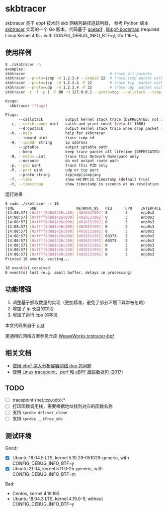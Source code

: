 # skbtracer

skbtracer 基于 ebpf 技术的 skb 网络包路径追踪利器， 参考 Python 版本 [skbtracer](https://github.com/DavadDi/skbtracer) 实现的一个 Go 版本，代码基于 [goebpf](https://github.com/dropbox/goebpf) , [libbpf-bootstrap](https://github.com/libbpf/libbpf-bootstrap) (required Linux Kernel 4.15+ with CONFIG_DEBUG_INFO_BTF=y, Go 1.16+)。

## 使用样例

```bash
$ ./skbtracer -h
examples:
skbtracer                                      # trace all packets
skbtracer --proto=icmp -H 1.2.3.4 --icmpid 22  # trace icmp packet with addr=1.2.3.4 and icmpid=22
skbtracer --proto=tcp  -H 1.2.3.4 -P 22        # trace tcp  packet with addr=1.2.3.4:22
skbtracer --proto=udp  -H 1.2.3.4 -P 22        # trace udp  packet wich addr=1.2.3.4:22
skbtracer -t -T -p 1 -P 80 -H 127.0.0.1 --proto=tcp --callstack --icmpid=100 -N 10000

Usage:
  skbtracer [flags]

Flags:
      --callstack          output kernel stack trace (DEPRECATED: not implemented to print the function stack)
  -c, --catch-count uint   catch and print count (default 1000)
      --dropstack          output kernel stack trace when drop packet (DEPRECATED: not supported on Ubuntu 18.04.5 LTS with kernel 5.10.29-051029-generic)
  -h, --help               help for skbtracer
      --icmpid uint        trace icmp id
  -H, --ipaddr string      ip address
      --iptable            output iptable path
      --keep               keep trace packet all lifetime (DEPRECATED: not implemented yet)
  -N, --netns uint         trace this Network Namespace only
      --noroute            do not output route path
  -p, --pid uint           trace this PID only
  -P, --port uint          udp or tcp port
      --proto string       tcp|udp|icmp|any
  -T, --time               show HH:MM:SS timestamp (default true)
  -t, --timestamp          show timestamp in seconds at us resolution
```

运行效果

```bash
$ sudo ./skbtracer -c 10
TIME       SKB                  NETWORK_NS   PID      CPU    INTERFACE          DEST_MAC           IP_LEN PKT_INFO                                               TRACE_INFO
[14:08:57] [0xffff8d8d1426ca00] [4026531992] 0        3      enp0s3             08:00:27:99:a7:c5  146    U:192.168.0.1:53->10.0.2.15:55663                      pkt_type=HOST func=napi_gro_receive
[14:08:57] [0xffff8d8d1426c800] [4026531992] 0        3      enp0s3             08:00:27:99:a7:c5  44     T:192.168.0.101:443->10.0.2.15:41494                  pkt_type=HOST func=napi_gro_receive
[14:08:57] [0xffff8d8d1426c000] [4026531992] 0        3      enp0s3             08:00:27:99:a7:c5  40     T:192.168.0.101:443->10.0.2.15:41494                  pkt_type=HOST func=napi_gro_receive
[14:08:57] [0xffff8d8d1426c000] [4026531992] 0        3      enp0s3             08:00:27:99:a7:c5  1500   T:192.168.0.101:443->10.0.2.15:41494                  pkt_type=HOST func=napi_gro_receive
[14:08:57] [0xffff8d8d1426c800] [4026531992] 0        3      enp0s3             08:00:27:99:a7:c5  1500   T:192.168.0.101:443->10.0.2.15:41494                  pkt_type=HOST func=napi_gro_receive
[14:08:57] [0xffff8d8d1426c800] [4026531992] 60373    3      enp0s3             08:00:27:99:a7:c5  1500   T:192.168.0.101:443->10.0.2.15:41494                  pkt_type=HOST func=napi_gro_receive
[14:08:57] [0xffff8d8d1426c200] [4026531992] 60373    3      enp0s3             08:00:27:99:a7:c5  938    T:192.168.0.101:443->10.0.2.15:41494                  pkt_type=HOST func=napi_gro_receive
[14:08:57] [0xffff8d8d1426c200] [4026531992] 0        3      enp0s3             08:00:27:99:a7:c5  40     T:192.168.0.101:443->10.0.2.15:41494                  pkt_type=HOST func=napi_gro_receive
[14:08:57] [0xffff8d8d1426c200] [4026531992] 0        3      enp0s3             08:00:27:99:a7:c5  160    T:192.168.0.101:443->10.0.2.15:41494                  pkt_type=HOST func=napi_gro_receive
[14:08:57] [0xffff8d8d1426c100] [4026531992] 0        3      enp0s3             08:00:27:99:a7:c5  40     T:192.168.0.101:443->10.0.2.15:41494                  pkt_type=HOST func=napi_gro_receive
Printed 10 events, exiting...

10 event(s) received
0 event(s) lost (e.g. small buffer, delays in processing)
```

## 功能增强

1. 调整基于抓取数量的实现（更加精准，避免了部分环境下异常被忽略）
2. 增加了 ip 长度的字段
3. 增加了运行 cpu 的字段

本文代码来自于 [gist](https://gist.github.com/chendotjs/194768c411f15ecfec11e7235c435fa0)

更通用的网络方案参见仓库 [WeaveWorks tcptracer-bpf](https://github.com/weaveworks/tcptracer-bpf)

## 相关文档

* [使用 ebpf 深入分析容器网络 dup 包问题](https://blog.csdn.net/alex_yangchuansheng/article/details/104058072)
* [使用 Linux tracepoint、perf 和 eBPF 跟踪数据包 (2017)](https://github.com/DavadDi/bpf_study/blob/master/trace-packet-with-tracepoint-perf-ebpf/index_zh.md)

## TODO

- [ ] tracepoint:{net,tcp,udp}:*
- [ ] 打印函数调用栈，需要根据地址找到对应的函数名称
- [ ] 支持 `kprobe deliver_clone`
- [ ] 支持 `kprobe __kfree_skb`

## 测试环境

Good:

- [x] Ubuntu 18.04.5 LTS, kernel 5.10.29-051029-generic, with CONFIG_DEBUG_INFO_BTF=y
- [x] Ubuntu 21.04, kernel 5.11.0-25-generic, with CONFIG_DEBUG_INFO_BTF=m

Bad:

- Centos, kernel 4.19.163
- Ubuntu 18.04.3 LTS, kernel 4.19.0-9, without CONFIG_DEBUG_INFO_BTF=y

